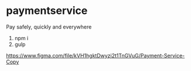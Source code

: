 # paymentservice
Pay safely, quickly and everywhere


1. npm i
2. gulp


https://www.figma.com/file/kVH1hgktDwyzj2t1TnGVuG/Payment-Service-Copy
